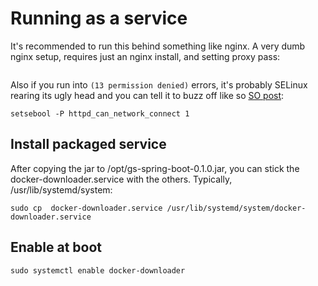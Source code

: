 # Running as a service

It's recommended to run this behind something like nginx. A very dumb nginx setup, requires just an nginx install, and setting proxy pass:
```
```

Also if you run into `(13 permission denied)` errors, it's probably SELinux rearing its ugly head and you can tell it to buzz off like so [SO post](https://stackoverflow.com/questions/23948527/13-permission-denied-while-connecting-to-upstreamnginx):

```
setsebool -P httpd_can_network_connect 1
```

## Install packaged service
After copying the jar to /opt/gs-spring-boot-0.1.0.jar, you can stick the docker-downloader.service with the others. Typically, /usr/lib/systemd/system:
```
sudo cp  docker-downloader.service /usr/lib/systemd/system/docker-downloader.service
```

## Enable at boot
```
sudo systemctl enable docker-downloader
```
